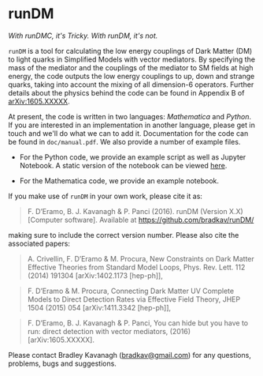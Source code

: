 # runDM

*With runDMC, it's Tricky. With runDM, it's not.*

`runDM` is a tool for calculating the low energy couplings of Dark Matter (DM) to light quarks in Simplified Models with vector mediators. By specifying the mass of the mediator and the couplings of the mediator to SM fields at high energy, the code outputs the low energy couplings to up, down and strange quarks, taking into account the mixing of all dimension-6 operators. Further details about the physics behind the code can be found in Appendix B of [arXiv:1605.XXXXX](http://arxiv.org/abs/1605.XXXXX).

At present, the code is written in two languages: *Mathematica* and *Python*. If you are interested in an implementation in another language, please get in touch and we'll do what we can to add it. Documentation for the code can be found in `doc/manual.pdf`. We also provide a number of example files. 

- For the Python code, we provide an example script as well as Jupyter Notebook. A static version of the notebook can be viewed [here](http://nbviewer.jupyter.org/github/bradkav/runDM/blob/master/python/runDM-examples.ipynb).

- For the Mathematica code, we provide an example notebook.

If you make use of `runDM` in your own work, please cite it as:

>F. D’Eramo, B. J. Kavanagh & P. Panci (2016). runDM (Version X.X) [Computer software]. Available at https://github.com/bradkav/runDM/

making sure to include the correct version number. Please also cite the associated papers:

>A. Crivellin, F. D’Eramo & M. Procura, New Constraints on Dark Matter Effective Theories from Standard Model Loops, Phys. Rev. Lett. 112 (2014) 191304 [arXiv:1402.1173 [hep-ph]],

>F. D’Eramo & M. Procura, Connecting Dark Matter UV Complete Models to Direct Detection Rates via Effective Field Theory, JHEP 1504 (2015) 054 [arXiv:1411.3342 [hep-ph]],

>F. D’Eramo, B. J. Kavanagh & P. Panci, You can hide but you have to run: direct detection with vector mediators, (2016) [arXiv:1605.XXXXX].

Please contact Bradley Kavanagh (bradkav@gmail.com) for any questions, problems, bugs and suggestions.
